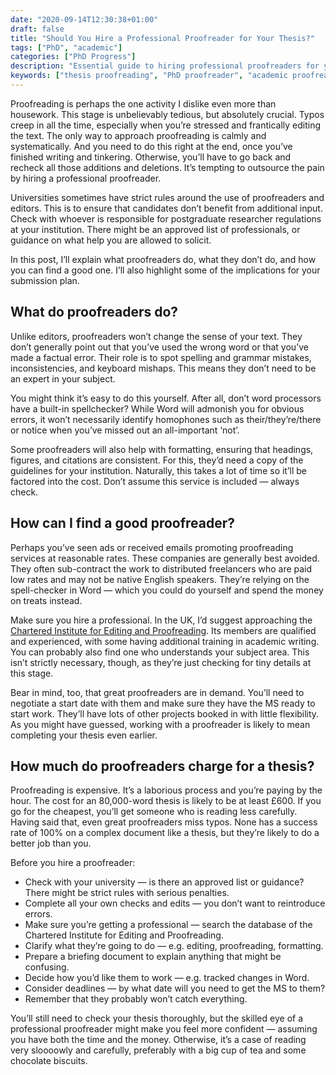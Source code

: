 ```yaml
---
date: "2020-09-14T12:30:38+01:00"
draft: false
title: "Should You Hire a Professional Proofreader for Your Thesis?"
tags: ["PhD", "academic"]
categories: ["PhD Progress"]
description: "Essential guide to hiring professional proofreaders for your PhD thesis. Learn what proofreaders do, how to find qualified professionals, costs involved, and university regulations around editing services."
keywords: ["thesis proofreading", "PhD proofreader", "academic proofreading", "thesis editing", "professional proofreader", "proofreading cost", "thesis submission", "academic writing", "PhD completion", "editing services"]
---
```


Proofreading is perhaps the one activity I dislike even more than housework. This stage is unbelievably tedious, but absolutely crucial. Typos creep in all the time, especially when you’re stressed and frantically editing the text. The only way to approach proofreading is calmly and systematically. And you need to do this right at the end, once you’ve finished writing and tinkering. Otherwise, you’ll have to go back and recheck all those additions and deletions. It’s tempting to outsource the pain by hiring a professional proofreader.

Universities sometimes have strict rules around the use of proofreaders and editors. This is to ensure that candidates don’t benefit from additional input. Check with whoever is responsible for postgraduate researcher regulations at your institution. There might be an approved list of professionals, or guidance on what help you are allowed to solicit.

In this post, I’ll explain what proofreaders do, what they don’t do, and how you can find a good one. I’ll also highlight some of the implications for your submission plan.

## What do proofreaders do?

Unlike editors, proofreaders won’t change the sense of your text. They don’t generally point out that you’ve used the wrong word or that you’ve made a factual error. Their role is to spot spelling and grammar mistakes, inconsistencies, and keyboard mishaps. This means they don’t need to be an expert in your subject.

You might think it’s easy to do this yourself. After all, don’t word processors have a built-in spellchecker? While Word will admonish you for obvious errors, it won’t necessarily identify homophones such as their/they’re/there or notice when you’ve missed out an all-important ‘not’.

Some proofreaders will also help with formatting, ensuring that headings, figures, and citations are consistent. For this, they’d need a copy of the guidelines for your institution. Naturally, this takes a lot of time so it’ll be factored into the cost. Don’t assume this service is included — always check.

## How can I find a good proofreader?

Perhaps you’ve seen ads or received emails promoting proofreading services at reasonable rates. These companies are generally best avoided. They often sub-contract the work to distributed freelancers who are paid low rates and may not be native English speakers. They’re relying on the spell-checker in Word — which you could do yourself and spend the money on treats instead.

Make sure you hire a professional. In the UK, I’d suggest approaching the [Chartered Institute for Editing and Proofreading](https://www.ciep.uk/). Its members are qualified and experienced, with some having additional training in academic writing. You can probably also find one who understands your subject area. This isn’t strictly necessary, though, as they’re just checking for tiny details at this stage.

Bear in mind, too, that great proofreaders are in demand. You’ll need to negotiate a start date with them and make sure they have the MS ready to start work. They’ll have lots of other projects booked in with little flexibility. As you might have guessed, working with a proofreader is likely to mean completing your thesis even earlier.

## How much do proofreaders charge for a thesis?

Proofreading is expensive. It’s a laborious process and you’re paying by the hour. The cost for an 80,000-word thesis is likely to be at least £600. If you go for the cheapest, you’ll get someone who is reading less carefully. Having said that, even great proofreaders miss typos. None has a success rate of 100% on a complex document like a thesis, but they’re likely to do a better job than you.

Before you hire a proofreader:

- Check with your university — is there an approved list or guidance? There might be strict rules with serious penalties.
- Complete all your own checks and edits — you don’t want to reintroduce errors.
- Make sure you’re getting a professional — search the database of the Chartered Institute for Editing and Proofreading.
- Clarify what they’re going to do — e.g. editing, proofreading, formatting.
- Prepare a briefing document to explain anything that might be confusing.
- Decide how you’d like them to work — e.g. tracked changes in Word.
- Consider deadlines — by what date will you need to get the MS to them?
- Remember that they probably won’t catch everything.

You’ll still need to check your thesis thoroughly, but the skilled eye of a professional proofreader might make you feel more confident — assuming you have both the time and the money. Otherwise, it’s a case of reading very sloooowly and carefully, preferably with a big cup of tea and some chocolate biscuits.